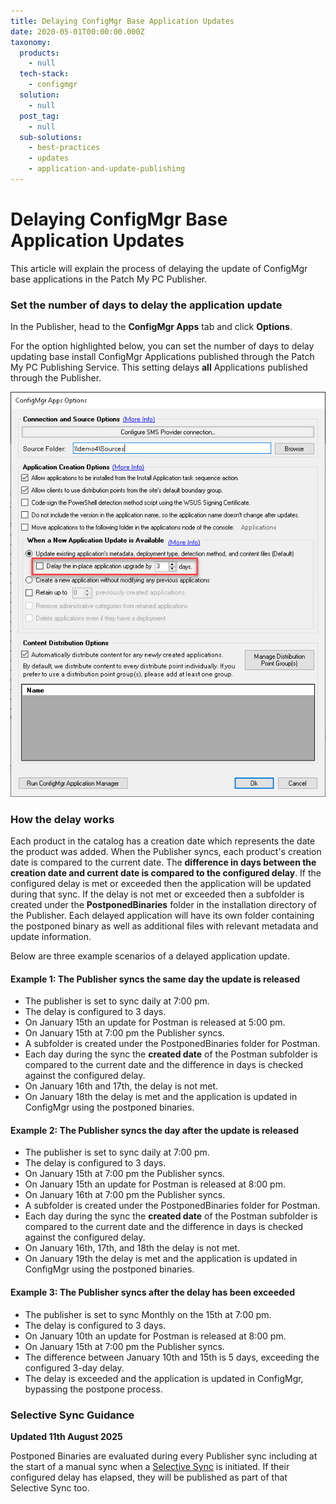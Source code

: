 ```yaml
---
title: Delaying ConfigMgr Base Application Updates
date: 2020-05-01T00:00:00.000Z
taxonomy:
  products:
    - null
  tech-stack:
    - configmgr
  solution:
    - null
  post_tag:
    - null
  sub-solutions:
    - best-practices
    - updates
    - application-and-update-publishing
---
```


# Delaying ConfigMgr Base Application Updates

This article will explain the process of delaying the update of ConfigMgr base applications in the Patch My PC Publisher.&#x20;

### Set the number of days to delay the application update

In the Publisher, head to the **ConfigMgr Apps** tab and click **Options**.

For the option highlighted below, you can set the number of days to delay updating base install ConfigMgr Applications published through the Patch My PC Publishing Service. This setting delays **all** Applications published through the Publisher.

![](../../_images/DelayUpdate3_1-2.png)

### How the delay works

Each product in the catalog has a creation date which represents the date the product was added. When the Publisher syncs, each product's creation date is compared to the current date. The **difference in days between the creation date and current date is compared to the configured delay**. If the configured delay is met or exceeded then the application will be updated during that sync. If the delay is not met or exceeded then a subfolder is created under the **PostponedBinaries** folder in the installation directory of the Publisher. Each delayed application will have its own folder containing the postponed binary as well as additional files with relevant metadata and update information.&#x20;

Below are three example scenarios of a delayed application update.

#### Example 1: The Publisher syncs the same day the update is released

* The publisher is set to sync daily at 7:00 pm.
* The delay is configured to 3 days.
* On January 15th an update for Postman is released at 5:00 pm.
* On January 15th at 7:00 pm the Publisher syncs.
* A subfolder is created under the PostponedBinaries folder for Postman.
* Each day during the sync the **created date** of the Postman subfolder is compared to the current date and the difference in days is checked against the configured delay.
* On January 16th and 17th, the delay is not met.
* On January 18th the delay is met and the application is updated in ConfigMgr using the postponed binaries.

#### Example 2: The Publisher syncs the day after the update is released

* The publisher is set to sync daily at 7:00 pm.
* The delay is configured to 3 days.
* On January 15th at 7:00 pm the Publisher syncs.
* On January 15th an update for Postman is released at 8:00 pm.
* On January 16th at 7:00 pm the Publisher syncs.
* A subfolder is created under the PostponedBinaries folder for Postman.
* Each day during the sync the **created date** of the Postman subfolder is compared to the current date and the difference in days is checked against the configured delay.
* On January 16th, 17th, and 18th the delay is not met.
* On January 19th the delay is met and the application is updated in ConfigMgr using the postponed binaries.

#### Example 3: The Publisher syncs after the delay has been exceeded

* The publisher is set to sync Monthly on the 15th at 7:00 pm.
* The delay is configured to 3 days.
* On January 10th an update for Postman is released at 8:00 pm.
* On January 15th at 7:00 pm the Publisher syncs.
* The difference between January 10th and 15th is 5 days, exceeding the configured 3-day delay.
* The delay is exceeded and the application is updated in ConfigMgr, bypassing the postpone process.

### **Selective Sync Guidance**

**Updated 11th August 2025**

Postponed Binaries are evaluated during every Publisher sync including at the start of a manual sync when a [Selective Sync](https://patchmypc.com/kb/right-click-options-available-updates/#publish-this-product-during-the-next-manual-sync-selective-sync) is initiated. If their configured delay has elapsed, they will be published as part of that Selective Sync too.
